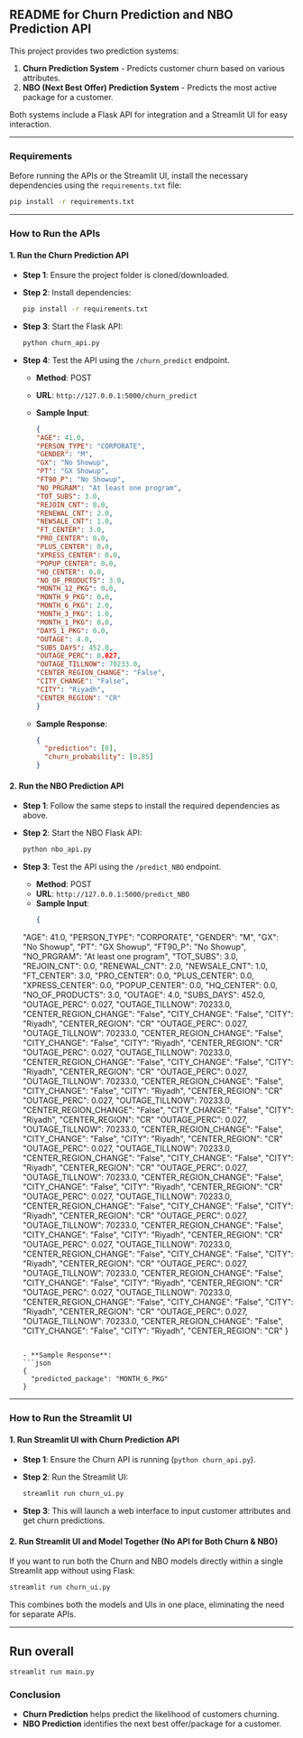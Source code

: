 ## **README for Churn Prediction and NBO Prediction API**

This project provides two prediction systems:

1. **Churn Prediction System** - Predicts customer churn based on various attributes.
2. **NBO (Next Best Offer) Prediction System** - Predicts the most active package for a customer.

Both systems include a Flask API for integration and a Streamlit UI for easy interaction.

---

### **Requirements**

Before running the APIs or the Streamlit UI, install the necessary dependencies using the `requirements.txt` file:

```bash
pip install -r requirements.txt
```

---

### **How to Run the APIs**

#### 1. **Run the Churn Prediction API**

- **Step 1**: Ensure the project folder is cloned/downloaded.
- **Step 2**: Install dependencies:

   ```bash
   pip install -r requirements.txt
   ```

- **Step 3**: Start the Flask API:

   ```bash
   python churn_api.py
   ```

- **Step 4**: Test the API using the `/churn_predict` endpoint. 

   - **Method**: POST
   - **URL**: `http://127.0.0.1:5000/churn_predict`
   - **Sample Input**:
     ```json
     {
     "AGE": 41.0,
     "PERSON_TYPE": "CORPORATE",
     "GENDER": "M",
     "GX": "No Showup",
     "PT": "GX Showup",
     "FT90_P": "No Showup",
     "NO_PRGRAM": "At least one program",
     "TOT_SUBS": 3.0,
     "REJOIN_CNT": 0.0,
     "RENEWAL_CNT": 2.0,
     "NEWSALE_CNT": 1.0,
     "FT_CENTER": 3.0,
     "PRO_CENTER": 0.0,
     "PLUS_CENTER": 0.0,
     "XPRESS_CENTER": 0.0,
     "POPUP_CENTER": 0.0,
     "HQ_CENTER": 0.0,
     "NO_OF_PRODUCTS": 3.0,
     "MONTH_12_PKG": 0.0,
     "MONTH_9_PKG": 0.0,
     "MONTH_6_PKG": 2.0,
     "MONTH_3_PKG": 1.0,
     "MONTH_1_PKG": 0.0,
     "DAYS_1_PKG": 0.0,
     "OUTAGE": 4.0,
     "SUBS_DAYS": 452.0,
     "OUTAGE_PERC": 0.027,
     "OUTAGE_TILLNOW": 70233.0,
     "CENTER_REGION_CHANGE": "False",
     "CITY_CHANGE": "False",
     "CITY": "Riyadh",
     "CENTER_REGION": "CR"
     }
     ```

   - **Sample Response**:
     ```json
     {
       "prediction": [0],  
       "churn_probability": [0.85] 
     }
     ```

#### 2. **Run the NBO Prediction API**

- **Step 1**: Follow the same steps to install the required dependencies as above.
- **Step 2**: Start the NBO Flask API:

   ```bash
   python nbo_api.py
   ```

- **Step 3**: Test the API using the `/predict_NBO` endpoint.

   - **Method**: POST
   - **URL**: `http://127.0.0.1:5000/predict_NBO`
   - **Sample Input**:
     ```json
     {
    "AGE": 41.0,
    "PERSON_TYPE": "CORPORATE",
    "GENDER": "M",
    "GX": "No Showup",
    "PT": "GX Showup",
    "FT90_P": "No Showup",
    "NO_PRGRAM": "At least one program",
    "TOT_SUBS": 3.0,
    "REJOIN_CNT": 0.0,
    "RENEWAL_CNT": 2.0,
    "NEWSALE_CNT": 1.0,
    "FT_CENTER": 3.0,
    "PRO_CENTER": 0.0,
    "PLUS_CENTER": 0.0,
    "XPRESS_CENTER": 0.0,
    "POPUP_CENTER": 0.0,
    "HQ_CENTER": 0.0,
    "NO_OF_PRODUCTS": 3.0,
    "OUTAGE": 4.0,
    "SUBS_DAYS": 452.0,
    "OUTAGE_PERC": 0.027,
    "OUTAGE_TILLNOW": 70233.0,
    "CENTER_REGION_CHANGE": "False",
    "CITY_CHANGE": "False",
    "CITY": "Riyadh",
    "CENTER_REGION": "CR"
    "OUTAGE_PERC": 0.027,
    "OUTAGE_TILLNOW": 70233.0,
    "CENTER_REGION_CHANGE": "False",
    "CITY_CHANGE": "False",
    "CITY": "Riyadh",
    "CENTER_REGION": "CR"
    "OUTAGE_PERC": 0.027,
    "OUTAGE_TILLNOW": 70233.0,
    "CENTER_REGION_CHANGE": "False",
    "CITY_CHANGE": "False",
    "CITY": "Riyadh",
    "CENTER_REGION": "CR"
    "OUTAGE_PERC": 0.027,
    "OUTAGE_TILLNOW": 70233.0,
    "CENTER_REGION_CHANGE": "False",
    "CITY_CHANGE": "False",
    "CITY": "Riyadh",
    "CENTER_REGION": "CR"
    "OUTAGE_PERC": 0.027,
    "OUTAGE_TILLNOW": 70233.0,
    "CENTER_REGION_CHANGE": "False",
    "CITY_CHANGE": "False",
    "CITY": "Riyadh",
    "CENTER_REGION": "CR"
    "OUTAGE_PERC": 0.027,
    "OUTAGE_TILLNOW": 70233.0,
    "CENTER_REGION_CHANGE": "False",
    "CITY_CHANGE": "False",
    "CITY": "Riyadh",
    "CENTER_REGION": "CR"
    "OUTAGE_PERC": 0.027,
    "OUTAGE_TILLNOW": 70233.0,
    "CENTER_REGION_CHANGE": "False",
    "CITY_CHANGE": "False",
    "CITY": "Riyadh",
    "CENTER_REGION": "CR"
    "OUTAGE_PERC": 0.027,
    "OUTAGE_TILLNOW": 70233.0,
    "CENTER_REGION_CHANGE": "False",
    "CITY_CHANGE": "False",
    "CITY": "Riyadh",
    "CENTER_REGION": "CR"
    "OUTAGE_PERC": 0.027,
    "OUTAGE_TILLNOW": 70233.0,
    "CENTER_REGION_CHANGE": "False",
    "CITY_CHANGE": "False",
    "CITY": "Riyadh",
    "CENTER_REGION": "CR"
    "OUTAGE_PERC": 0.027,
    "OUTAGE_TILLNOW": 70233.0,
    "CENTER_REGION_CHANGE": "False",
    "CITY_CHANGE": "False",
    "CITY": "Riyadh",
    "CENTER_REGION": "CR"
    "OUTAGE_PERC": 0.027,
    "OUTAGE_TILLNOW": 70233.0,
    "CENTER_REGION_CHANGE": "False",
    "CITY_CHANGE": "False",
    "CITY": "Riyadh",
    "CENTER_REGION": "CR"
    "OUTAGE_PERC": 0.027,
    "OUTAGE_TILLNOW": 70233.0,
    "CENTER_REGION_CHANGE": "False",
    "CITY_CHANGE": "False",
    "CITY": "Riyadh",
    "CENTER_REGION": "CR"
    "OUTAGE_PERC": 0.027,
    "OUTAGE_TILLNOW": 70233.0,
    "CENTER_REGION_CHANGE": "False",
    "CITY_CHANGE": "False",
    "CITY": "Riyadh",
    "CENTER_REGION": "CR"
    "OUTAGE_PERC": 0.027,
    "OUTAGE_TILLNOW": 70233.0,
    "CENTER_REGION_CHANGE": "False",
    "CITY_CHANGE": "False",
    "CITY": "Riyadh",
    "CENTER_REGION": "CR"
     }
     ```

   - **Sample Response**:
     ```json
     {
       "predicted_package": "MONTH_6_PKG"
     }
     ```

---

### **How to Run the Streamlit UI**

#### 1. **Run Streamlit UI with Churn Prediction API**

- **Step 1**: Ensure the Churn API is running (`python churn_api.py`).
- **Step 2**: Run the Streamlit UI:

   ```bash
   streamlit run churn_ui.py
   ```

- **Step 3**: This will launch a web interface to input customer attributes and get churn predictions.

#### 2. **Run Streamlit UI and Model Together (No API for Both Churn & NBO)**

If you want to run both the Churn and NBO models directly within a single Streamlit app without using Flask:

```bash
streamlit run churn_ui.py
```

This combines both the models and UIs in one place, eliminating the need for separate APIs.

---

## Run overall

```
streamlit run main.py
```

### **Conclusion**

- **Churn Prediction** helps predict the likelihood of customers churning.
- **NBO Prediction** identifies the next best offer/package for a customer.